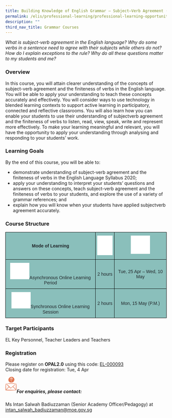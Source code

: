 ```yaml
---
title: Building Knowledge of English Grammar – Subject–Verb Agreement (Primary)
permalink: /elis/professional-learning/professional-learning-opportunities/primary/subject-verb-agreement/
description: ""
third_nav_title: Grammar Courses
---
```

<em>What is subject-verb agreement in the English language? Why do some verbs in a sentence need to agree with their subjects while others do not? How do I explain exceptions to the rule? Why do all these questions matter to my students and me?</em>

### Overview

In this course, you will attain clearer understanding of the concepts of subject-verb agreement and the finiteness of verbs in the English language. You will be able to apply your understanding to teach these concepts accurately and effectively. You will consider ways to use technology in blended learning contexts to support active learning in participatory, connected and reflective classrooms. You will also learn how you can enable your students to use their understanding of subjectverb agreement and the finiteness of verbs to listen, read, view, speak, write and represent more effectively. To make your learning meaningful and relevant, you will have the opportunity to apply your understanding through analysing and responding to your students’ work.

### Learning Goals

By the end of this course, you will be able to:

*   demonstrate understanding of subject-verb agreement and the finiteness of verbs in the English Language Syllabus 2020;
*   apply your understanding to interpret your students’ questions and answers on these concepts, teach subject-verb agreement and the finiteness of verbs to your students, and explore the use of a variety of grammar references; and
*   explain how you will know when your students have applied subjectverb agreement accurately.

### Course Structure

<style type="text/css">
.tg  {border-collapse:collapse;border-spacing:0;}
.tg td{border-color:black;border-style:solid;border-width:1px;font-family:Arial, sans-serif;font-size:14px;
  overflow:hidden;padding:10px 5px;word-break:normal;}
.tg th{border-color:black;border-style:solid;border-width:1px;font-family:Arial, sans-serif;font-size:14px;
  font-weight:normal;overflow:hidden;padding:10px 5px;word-break:normal;}
.tg .tg-y050{background-color:#8abfbb;color:#212529;text-align:center;vertical-align:middle}
.tg .tg-h3mj{background-color:#8abfbb;color:#212529;font-weight:bold;text-align:center;vertical-align:middle}
.tg .tg-thnp{background-color:#8abfbb;color:#212529;font-weight:bold;text-align:center;vertical-align:top}
.tg .tg-ta8k{background-color:#8abfbb;color:#212529;text-align:center;vertical-align:top}
</style>
<table class="tg">
<thead>
  <tr>
    <th class="tg-h3mj">Mode of Learning</th>
    <th class="tg-thnp"><img style="width:50px" alt="Picture7" src="/images/picture7.png"></th>
    <th class="tg-thnp"><img style="width:60px" alt="Picture8" src="/images/picture8.png"></th>
  </tr>
</thead>
<tbody>
  <tr>
    <td class="tg-ta8k"><img style="width:60px" alt="Picture9" src="/images/picture9.png">Asynchronous Online Learning Period           </td>
    <td class="tg-y050">2 hours</td>
    <td class="tg-y050">Tue, 25 Apr – Wed, 10 May</td>
  </tr>
  <tr>
    <td class="tg-ta8k"><img style="width:60px" alt="Picture10" src="/images/picture10.png">Synchronous Online Learning Session           </td>
    <td class="tg-y050">2 hours</td>
    <td class="tg-y050">Mon, 15 May (P.M.)</td>
  </tr>
</tbody>
</table>
		 
### Target Participants

EL Key Personnel, Teacher Leaders and Teachers

### Registration

Please register on&nbsp;**OPAL2.0**&nbsp;using this code:&nbsp;[EL-000093](https://www.opal2.moe.edu.sg/app/learner/detail/course/ee58beb0-6bc4-45af-b71b-eb6b335036ac)   
Closing date for registration: Tue, 4 Apr

<img align="left" style="width:7%" src="/images/picture17.png"><br>

##### For enquiries, please contact:
Ms Intan Salwah Badiuzzaman (Senior Academy Officer/Pedagogy) at
<a href="mailto:intan_salwah_badiuzzaman@moe.gov.sg">intan_salwah_badiuzzaman@moe.gov.sg</a>